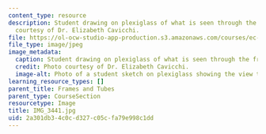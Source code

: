 ```yaml
---
content_type: resource
description: Student drawing on plexiglass of what is seen through the frame. Photo
  courtesy of Dr. Elizabeth Cavicchi.
file: https://ol-ocw-studio-app-production.s3.amazonaws.com/courses/ec-050-recreate-experiments-from-history-inform-the-future-from-the-past-galileo-january-iap-2010/2a301db34c0cd327c05cfa79e998c1dd_IMG_3441.jpg
file_type: image/jpeg
image_metadata:
  caption: Student drawing on plexiglass of what is seen through the frame.
  credit: Photo courtesy of Dr. Elizabeth Cavicchi.
  image-alt: Photo of a student sketch on plexiglass showing the view through a frame.
learning_resource_types: []
parent_title: Frames and Tubes
parent_type: CourseSection
resourcetype: Image
title: IMG_3441.jpg
uid: 2a301db3-4c0c-d327-c05c-fa79e998c1dd
---
```

